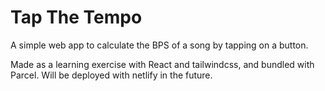 # Tap The Tempo

A simple web app to calculate the BPS of a song by tapping on a button.

Made as a learning exercise with React and tailwindcss, and bundled with Parcel. Will be deployed
with netlify in the future.

